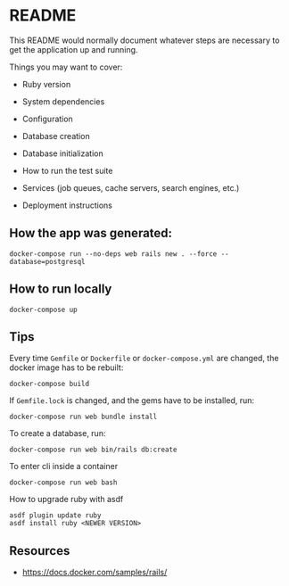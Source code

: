 # README

This README would normally document whatever steps are necessary to get the
application up and running.

Things you may want to cover:

* Ruby version

* System dependencies

* Configuration

* Database creation

* Database initialization

* How to run the test suite

* Services (job queues, cache servers, search engines, etc.)

* Deployment instructions


## How the app was generated:

```
docker-compose run --no-deps web rails new . --force --database=postgresql
```

## How to run locally

```
docker-compose up
```

## Tips

Every time `Gemfile` or `Dockerfile` or `docker-compose.yml` are changed, the docker image has to be rebuilt:

```
docker-compose build
```

If `Gemfile.lock` is changed, and the gems have to be installed, run:

```
docker-compose run web bundle install
```

To create a database, run:

```
docker-compose run web bin/rails db:create
```

To enter cli inside a container

```
docker-compose run web bash
```

How to upgrade ruby with asdf

```
asdf plugin update ruby
asdf install ruby <NEWER VERSION>
```

## Resources

- https://docs.docker.com/samples/rails/
